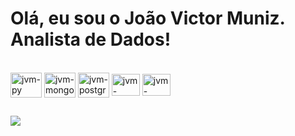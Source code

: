 # Olá, eu sou o João Victor Muniz. Analista de Dados!

<div style="display: inline_block"><br>
  <img align="center" alt="jvm-py" height="40" width="50" src="https://cdn.jsdelivr.net/gh/devicons/devicon/icons/python/python-original.svg">
  <img align="center" alt="jvm-mongo" height="40" width="50" src="https://cdn.jsdelivr.net/gh/devicons/devicon/icons/mongodb/mongodb-original.svg"> 
  <img align="center" alt="jvm-postgre" height="40" width="50" src="https://cdn.jsdelivr.net/gh/devicons/devicon/icons/postgresql/postgresql-original.svg">
  <img align="center" alt="jvm-excel" height="35" width="45" src="https://upload.wikimedia.org/wikipedia/commons/3/34/Microsoft_Office_Excel_%282019%E2%80%93present%29.svg">
  <img align="center" alt="jvm-powerbi" height="35" width="45" src="https://raw.githubusercontent.com/microsoft/PowerBI-Icons/2bf1c982fb24528eee1559a96a25eb534c175cfd/SVG/Power-BI.svg">
</div>
  
  ##
 
<div> 
  <a href="https://www.linkedin.com/in/jo%C3%A3ovictormuniz/" target="_blank"><img src="https://img.shields.io/badge/-LinkedIn-%230077B5?style=for-the-badge&logo=linkedin&logoColor=white" target="_blank"></a> 
</div>
